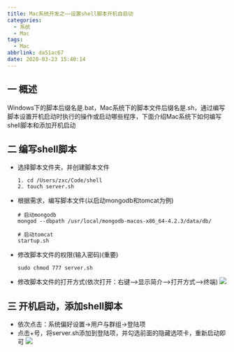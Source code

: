 ```yaml
---
title: Mac系统开发之——设置shell脚本开机自启动
categories:
  - 系统
  - Mac
tags:
  - Mac
abbrlink: da51ac67
date: 2020-03-23 15:40:14
---
```

## 一 概述

Windows下的脚本后缀名是.bat，Mac系统下的脚本文件后缀名是.sh，通过编写脚本设置开机启动时执行的操作或启动哪些程序，下面介绍Mac系统下如何编写shell脚本和添加开机启动

<!--more-->

## 二 编写shell脚本

* 选择脚本文件夹，并创建脚本文件

  ```
  1. cd /Users/zxc/Code/shell
  2. touch server.sh
  ```

* 根据需求，编写脚本文件(以启动mongodb和tomcat为例)

  ```
  # 启动mongodb
  mongod --dbpath /usr/local/mongodb-macos-x86_64-4.2.3/data/db/
  
  # 启动tomcat
  startup.sh
  ```

* 修改脚本文件的权限(输入密码)(重要)

  ```
  sudo chmod 777 server.sh
  ```

* 修改脚本文件的打开方式(依次打开：右键——>显示简介——>打开方式——>终端)
![][1]

## 三  开机启动，添加shell脚本

* 依次点击：系统偏好设置->用户与群组->登陆项
* 点击+号，将server.sh添加到登陆项，并勾选前面的隐藏选项卡，重新启动即可
![][2]


[1]:https://jsd.onmicrosoft.cn/gh/PGzxc/CDN/blog-image/mac-shell-open-way-terminal.png
[2]:https://jsd.onmicrosoft.cn/gh/PGzxc/CDN/blog-image/mac-shell-open-user-group.png